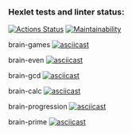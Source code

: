 ### Hexlet tests and linter status:
[![Actions Status](https://github.com/DaniilKrv/frontend-project-lvl1/workflows/hexlet-check/badge.svg)](https://github.com/DaniilKrv/frontend-project-lvl1/actions)
[![Maintainability](https://api.codeclimate.com/v1/badges/a99a88d28ad37a79dbf6/maintainability)](https://codeclimate.com/github/codeclimate/codeclimate/maintainability)

brain-games
[![asciicast](https://asciinema.org/a/3RSkyTDKNK8M4btGuadNs4ZyQ.svg)](https://asciinema.org/a/3RSkyTDKNK8M4btGuadNs4ZyQ)

brain-even
[![asciicast](https://asciinema.org/a/fEkHcn7oTM9b63McKGZ3E4erN.svg)](https://asciinema.org/a/fEkHcn7oTM9b63McKGZ3E4erN)

brain-gcd
[![asciicast](https://asciinema.org/a/lvCkre9z5yT3i1UKceJgE8imb.svg)](https://asciinema.org/a/lvCkre9z5yT3i1UKceJgE8imb)

brain-calc
[![asciicast](https://asciinema.org/a/6TIytuzOf0vme4jxUUcaXKzR9.svg)](https://asciinema.org/a/6TIytuzOf0vme4jxUUcaXKzR9)

brain-progression
[![asciicast](https://asciinema.org/a/rPzssp4tA7z64wygCsudVQwXI.svg)](https://asciinema.org/a/rPzssp4tA7z64wygCsudVQwXI)

brain-prime
[![asciicast](https://asciinema.org/a/SJmg4mw65hqqWu54eyyhiKWhs.svg)](https://asciinema.org/a/SJmg4mw65hqqWu54eyyhiKWhs)
